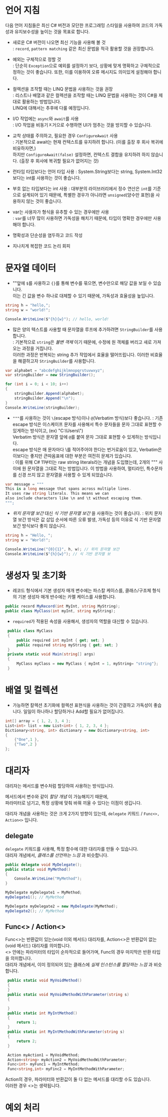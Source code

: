# 언어 지침
다음 언어 지침들은 최신 C# 버전과 모던한 프로그래밍 스타일을 사용하여 코드의 가독성과 유지보수성을 높이는 것을 목표로 합니다.   

- 새로운 C# 버전이 나오면 최신 기능을 사용해 볼 것   
: `record`, `pattern matching` 같은 최신 문법을 적극 활용할 것을 권장합니다.

- 예외는 구체적으로 정할 것     
: 단순히 `Exception`으로 예외를 설정하기 보다, 상황에 맞게 명확하고 구체적으로 정하는 것이 좋습니다.
또한, 이를 이용하여 오류 메시지도 의미있게 설정해야 합니다.

- 컬렉션을 조작할 때는 LINQ 문법을 사용하는 것을 권장    
: 리스트나 배열과 같은 컬렉션을 조작할 때는 LINQ 문법을 사용하는 것이 C#을 제대로 활용하는 방법입니다.       
LINQ에 대해서는 추후에 다룰 예정입니다.

- I/O 작업에는 `async`와 `await`를 사용     
: I/O 작업을 비동기ㅈ거으로 수행하면 UI가 멈추는 것을 방지할 수 있습니다.

- 교착 상태를 주의하고, 필요한 경우 `ConfigureAwait` 사용      
: 기본적으로 await는 현재 컨텍스트를 유지하려 합니다. (이를 출장 후 회사 복귀에 비유하자면,)      
하지만 `ConfigureAwait(false)` 설정하면, 컨텍스트 결합을 유지하려 하지 않습니다. (출장 후 회사에 복귀할 필요가 없어지는 것)

- 런타임 타입보다는 언어 타입 사용
: System.String보다는 string, System.Int32보다는 int를 사용하는 것이 좋습니다.

- 부호 없는 타입보다는 int 사용
: 대부분의 라이브러리에서 정수 연산은 `int`를 기준으로 설계되어 있기 때문에,
특별한 경우가 아니라면 `unsigned`(양수만 표현)을 사용하지 않는 것이 좋습니다.

- var는 사용자가 형식을 유추할 수 있는 경우에만 사용     
: `var`를 너무 많이 사용하면 가독성을 해치기 때문에, 타입이 명확한 경우에만 사용해야 합니다.

- 명확성과 단순성을 염두하고 코드 작성

- 지나치게 복잡한 코드 논리 회피

# 문자열 데이터
- ""앞에 `$`를 사용하고 `{}`를 통해 변수를 묶으면, 변수만으로 해당 값을 보일 수 있습니다.     
이는 긴 값을 변수 하나로 대체할 수 있기 때문에, 가독성과 효율성을 높입니다.
```cs
string h = "hello,";
string w = "world!";

Console.WriteLine($"{h}{w}"); // hello, world!
```

- 많은 양의 텍스트를 사용할 때 문자열을 루프에 추가하려면 `StringBuilder`를 사용합니다.    
: 기본적으로 `string`은 _불변 객체_ 이기 때문에, 수정에 원 객체를 버리고 새로 가져오는 과정을 거칩니다.     
이러한 과정은 반복되는 string 추가 작업에서 효율을 떨어뜨립니다. 이러한 비효율을 해결하고자 `StringBuilder`를 사용합니다.
```cs
var alphabet = "abcdefghijklmnopqrstuvwxyz";
var stringBuilder = new StringBuilder();

for (int i = 0; i < 10; i++)
{
    stringBuilder.Append(alphabet);
    stringBuilder.Append("\n");
}
Console.WriteLine(stringBuilder);
```

- `"""`를 사용하는 것이 `\`(escape 방식)이나 `@`(Verbatim 방식)보다 좋습니다.
: 기존 escape 방식은 이스케이프 문자를 사용해서 특수 문자들을 문자 그대로 표현할 수 있게하는 방식이고, (ex) "C:\\Users\\")     
Verbatim 방식은 문자열 앞에 `@`를 붙여 문자 그대로 표현할 수 있게하는 방식입니다.    
escape 방식은 매 문자마다 \를 적어주어야 한다는 번거로움이 있고, Verbatim은 이보다는 좋지만 큰따옴표에 대한 부분은 여전히 문제가 있습니다.      
: 이를 위해 C# 11부터는 raw string literals라는 개념을 도입했는데, 2개의 """ 사이에 원 문자열을 그대로 적는 방법입니다.
이 방법을 사용하여, 멀티라인, 특수문자를 신경 쓰지 않고 문자열을 사용할 수 있게 되었습니다.
```cs
var message = """    
This is a long message that spans across multiple lines.
It uses raw string literals. This means we can 
also include characters like \n and \t without escaping them.
""";
```

- _위치 문자열 보간_  대신 _식 기반 문자열 보간_ 을 사용하는 것이 좋습니다.
: 위치 문자열 보간 방식은 값 삽입 순서에 따른 오류 발생, 가독성 등의 이유로 식 기반 문자열 보간 방식보다 좋지 않습니다.
```cs
string h = "Hello, ";
string w = "World!";

Console.WriteLine("{0}{1}", h, w); // 위치 문자열 보간
Console.WriteLine($"{h}{w}"); // 식 기반 문자열 보
```

# 생성자 및 초기화
- 레코드 형식에서 기본 생성자 매개 변수에는 파스칼 케이스를, 클래스/구조체 형식의 기본 생성자 매개 뱐수에는 카멜 케이스를 사용합니다.
```cs
public record MyRecord(int MyInt, string MyString);
public class MyClass(int myInt, string myString);
```

- `required`가 적용된 속성을 사용해서, 생성자의 역할을 대신할 수 있습니다.
```cs
 public class MyClass
 {
     public required int myInt { get; set; } 
     public required string myString { get; set; }
 }
 private static void Main(string[] args)
 {
     MyClass myClass = new MyClass { myInt = 1, myString= "string"};
 }
```

# 배열 및 컬렉션
- 가능하면 칼렉션 초기화에 컬렉션 표현식을 사용하는 것이 간결하고 가독성이 좋습니다.
일일이 하나하나 할당하거나 Add할 필요가 없어집니다.
```cs
int[] array = { 1, 2, 3, 4 };
List<int> list = new List<int> { 1, 2, 3, 4 };
Dictionary<string, int> dictionary = new Dictionary<string, int>
{
    {"One",1 },
    {"Two",2 }
};
```

# 대리자
대리자는 메서드를 변수처럼 할당하여 사용하는 방식입니다. 

메서드에서 변수와 같이 _할당 개념_ 이 가능해지기 때문에,   
파라미터로 넘기고, 특정 상황에 맞춰 바꿔 끼울 수 있다는 이점이 생깁니다.

대리자 개념을 사용하는 것은 크게 2가지 방향이 있는데, `delegate` 키워드 / `Func<>, Action<>` 입니다.

## delegate
`delegate` 키워드를 사용해, 특정 함수에 대한 대리자를 만들 수 있습니다.     
대리자 개념에서, _클래스를 선언하는 느낌_ 과 비슷합니다. 
```cs
public delegate void MyDelegate();
public static void MyMethod()
{
    Console.WriteLine("MyMethod");
}
```
```cs
MyDelegate myDelegate1 = MyMethod;
myDelegate1(); // MyMethod

MyDelegate myDelegate2 = new MyDelegate(MyMethod);
myDelegate2(); // MyMethod
```

## Func<> / Action<>
Func<>는 반환값이 있는(void 이외 메서드) 대리자를, Action<>은 반환값이 없는(void 메서드) 대리자를 의미합니다.    
<> 안에는 파라미터의 타입이 순차적으로 들어가며, Func의 경우 마지막은 반환 타입을 의미합니다.    
대리자 개념에서,  이미 정의되어 있는 클래스에 _실제 인스턴스를 할당하는 느낌_ 과 비슷합니다.  
```cs
 public static void MyVoidMethod()
 {
 }
 public static void MyVoidMethodWithParameter(string s)
 {

 }
 public static int MyIntMethod()
 {
     return 1;
 }
 public static int MyIntMethodWithParameter(string s)
 {
     return 2;
 }
```
```cs
 Action myAction1 = MyVoidMethod;
 Action<string> myAction2 = MyVoidMethodWithParameter;
 Func<int> myFunc1 = MyIntMethod;
 Func<string,int> myFinc2 = MyIntMethodWithParameter;
```
Action의 경우, 파라미터와 반환값이 둘 다 없는 메서드를 대리할 수도 있습니다.   
이러한 경우 <>는 생략됩니다. 

# 예외 처리
